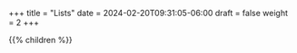+++
title = "Lists"
date = 2024-02-20T09:31:05-06:00
draft = false
weight = 2
+++

{{% children %}}
